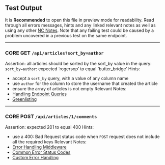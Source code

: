 ## Test Output

It is **Recommended** to open this file in preview mode for readability.
Read through all errors messages, hints and any linked relevant notes as well as using any other [NC Notes](https://l2c.northcoders.com/courses/sd-notes/back-end#sectionId=,step=). Note that any failing test could be caused by a problem uncovered in a previous test on the same endpoint.

---

### CORE GET `/api/articles?sort_by=author`

Assertion: all articles should be sorted by the sort_by value in the query: `sort_by=author`: expected ‘rogersop’ to equal ‘butter_bridge’
Hints:

- accept a `sort_by` query, with a value of any column name
- use `author` for the column to store the username that created the article
- ensure the array of articles is not empty
  Relevant Notes:
- [Handling Endpoint Queries](https://l2c.northcoders.com/courses/sd-notes/back-end/#sectionId=express-servers,step=queries)
- [Greenlisting](https://l2c.northcoders.com/courses/sd-notes/back-end/#sectionId=dynamic-queries,step=greenlisting)

---

### CORE POST `/api/articles/1/comments`

Assertion: expected 201 to equal 400
Hints:

- use a 400: Bad Request status code when `POST` request does not include all the required keys
  Relevant Notes:
- [Error Handling Middleware](https://l2c.northcoders.com/courses/sd-notes/back-end/#sectionId=error-handling,step=error-handling-middleware)
- [Common Error Status Codes](https://l2c.northcoders.com/courses/sd-notes/back-end/#sectionId=error-handling,step=common-errors-and-status-codes)
- [Custom Error Handling](https://l2c.northcoders.com/courses/sd-notes/back-end/#sectionId=error-handling,step=custom-errors)
